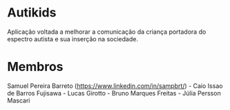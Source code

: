 # Autikids
Aplicação voltada a melhorar a comunicação da criança portadora do espectro autista e sua inserção na sociedade.

# Membros
Samuel Pereira Barreto (https://www.linkedin.com/in/sampbrt/) - Caio Issao de Barros Fujisawa - Lucas Girotto - Bruno Marques Freitas - Júlia Persson Mascari
